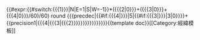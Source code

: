 <includeonly>{{#expr:{{#switch:{{{1}}}|N|E=1|S|W=-1}}*({{{2|0}}}+({{{3|0}}}+{{{4|0}}}/60)/60) round {{{precdec|{{#if:{{{4|}}}|5|{{#if:{{{3|}}}|3|0}}}}+{{precision1|{{{4|{{{3|{{{2}}}}}}}}}}}}}}}}</includeonly><noinclude>{{template doc}}[[Category:經緯模板]]</noinclude>